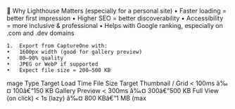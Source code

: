 🚀 Why Lighthouse Matters (especially for a personal site)
• Faster loading = better first impression
• Higher SEO = better discoverability
• Accessibility = more inclusive & professional
• Helps with Google ranking, especially on .com and .dev domains

    1.	Export from CaptureOne with:
    •	1600px width (good for gallery preview)
    •	80–90% quality
    •	JPEG or WebP if supported
    •	Expect file size ≈ 200–500 KB

mage Type Target Load Time File Size Target
Thumbnail / Grid < 100ms â‰¤ 100â€“150 KB
Gallery Preview < 300ms â‰¤ 300â€“500 KB
Full View (on click) < 1s (lazy) â‰¤ 800 KBâ€“1 MB (max
